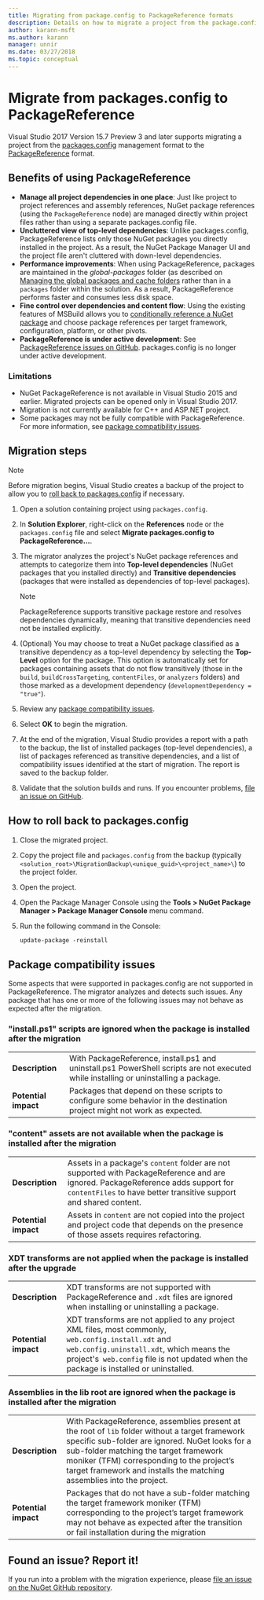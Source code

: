 ```yaml
---
title: Migrating from package.config to PackageReference formats
description: Details on how to migrate a project from the package.config management format to PackageReference as supported by NuGet 4.0+ and VS2017 and .NET Core 2.0
author: karann-msft
ms.author: karann
manager: unnir
ms.date: 03/27/2018
ms.topic: conceptual
---
```


# Migrate from packages.config to PackageReference

Visual Studio 2017 Version 15.7 Preview 3 and later supports migrating a project from the [packages.config](./packages-config.md) management format to the [PackageReference](../consume-packages/Package-References-in-Project-Files.md) format.

## Benefits of using PackageReference

* **Manage all project dependencies in one place**: Just like project to project references and assembly references, NuGet package references (using the `PackageReference` node) are managed directly within project files rather than using a separate packages.config file.
* **Uncluttered view of top-level dependencies**: Unlike packages.config, PackageReference lists only those NuGet packages you directly installed in the project. As a result, the NuGet Package Manager UI and the project file aren't cluttered with down-level dependencies.
* **Performance improvements**: When using PackageReference, packages are maintained in the *global-packages* folder (as described on [Managing the global packages and cache folders](../consume-packages/managing-the-global-packages-and-cache-folders.md) rather than in a `packages` folder within the solution. As a result, PackageReference performs faster and consumes less disk space.
* **Fine control over dependencies and content flow**: Using the existing features of MSBuild allows you to [conditionally reference a NuGet package](../consume-packages/Package-References-in-Project-Files.md#adding-a-packagereference-condition) and choose package references per target framework, configuration, platform, or other pivots.
* **PackageReference is under active development**: See [PackageReference issues on GitHub](https://aka.ms/nuget-pr-improvements). packages.config is no longer under active development.

### Limitations

* NuGet PackageReference is not available in Visual Studio 2015 and earlier. Migrated projects can be opened only in Visual Studio 2017.
* Migration is not currently available for C++ and ASP.NET project.
* Some packages may not be fully compatible with PackageReference. For more information, see [package compatibility issues](#package-compatibility-issues).

## Migration steps

> [!Note]
> Before migration begins, Visual Studio creates a backup of the project to allow you to [roll back to packages.config](#how-to-roll-back-to-packagesconfig) if necessary.

1. Open a solution containing project using `packages.config`.

1. In **Solution Explorer**, right-click on the **References** node or the `packages.config` file and select **Migrate packages.config to PackageReference...**.

1. The migrator analyzes the project's NuGet package references and attempts to categorize them into **Top-level dependencies** (NuGet packages that you installed directly) and **Transitive dependencies** (packages that were installed as dependencies of top-level packages).

   > [!Note]
   > PackageReference supports transitive package restore and resolves dependencies dynamically, meaning that transitive dependencies need not be installed explicitly.

1. (Optional) You may choose to treat a NuGet package classified as a transitive dependency as a top-level dependency by selecting the **Top-Level** option for the package. This option is automatically set for packages containing assets that do not flow transitively (those in the `build`, `buildCrossTargeting`, `contentFiles`, or `analyzers` folders) and those marked as a development dependency (`developmentDependency = "true"`).

1. Review any [package compatibility issues](#package-compatibility-issues).

1. Select **OK** to begin the migration.

1. At the end of the migration, Visual Studio provides a report with a path to the backup, the list of installed packages (top-level dependencies), a list of packages referenced as transitive dependencies, and a list of compatibility issues identified at the start of migration. The report is saved to the backup folder.

1. Validate that the solution builds and runs. If you encounter problems, [file an issue on GitHub](https://github.com/NuGet/Home/issues/).

## How to roll back to packages.config

1. Close the migrated project.

1. Copy the project file and `packages.config` from the backup (typically `<solution_root>\MigrationBackup\<unique_guid>\<project_name>\`) to the project folder.

1. Open the project.

1. Open the Package Manager Console using the **Tools > NuGet Package Manager > Package Manager Console** menu command.

1. Run the following command in the Console:

   ```ps
   update-package -reinstall
   ```

## Package compatibility issues

Some aspects that were supported in packages.config are not supported in PackageReference. The migrator analyzes and detects such issues. Any package that has one or more of the following issues may not behave as expected after the migration.

### "install.ps1" scripts are ignored when the package is installed after the migration

| | |
| --- | --- |
| **Description** | With PackageReference, install.ps1 and uninstall.ps1 PowerShell scripts are not executed while installing or uninstalling a package. |
| **Potential impact** | Packages that depend on these scripts to configure some behavior in the destination project might not work as expected. |

### "content" assets are not available when the package is installed after the migration

| | |
| --- | --- |
| **Description** | Assets in a package's `content` folder are not supported with PackageReference and are ignored. PackageReference adds support for `contentFiles` to have better transitive support and shared content.  |
| **Potential impact** | Assets in `content` are not copied into the project and project code that depends on the presence of those assets requires refactoring.  |

### XDT transforms are not applied when the package is installed after the upgrade

| | |
| --- | --- |
| **Description** | XDT transforms are not supported with PackageReference and `.xdt` files are ignored when installing or uninstalling a package.   |
| **Potential impact** | XDT transforms are not applied to any project XML files, most commonly, `web.config.install.xdt` and `web.config.uninstall.xdt`, which means the project's` web.config` file is not updated when the package is installed or uninstalled. |

### Assemblies in the lib root are ignored when the package is installed after the migration

| | |
| --- | --- |
| **Description** | With PackageReference, assemblies present at the root of `lib` folder without a target framework specific sub-folder are ignored. NuGet looks for a sub-folder matching the target framework moniker (TFM) corresponding to the project’s target framework and installs the matching assemblies into the project. |
| **Potential impact** | Packages that do not have a sub-folder matching the target framework moniker (TFM) corresponding to the project’s target framework may not behave as expected after the transition or fail installation during the migration |

## Found an issue? Report it!

If you run into a problem with the migration experience, please [file an issue on the NuGet GitHub repository](https://github.com/NuGet/Home/issues/).
